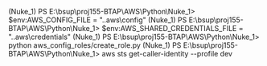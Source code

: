 (Nuke_1) PS E:\bsup\proj155-BTAP\AWS\Python\Nuke_1> $env:AWS_CONFIG_FILE = ".\.aws\config"
(Nuke_1) PS E:\bsup\proj155-BTAP\AWS\Python\Nuke_1> $env:AWS_SHARED_CREDENTIALS_FILE = ".\.aws\credentials"
(Nuke_1) PS E:\bsup\proj155-BTAP\AWS\Python\Nuke_1> python aws_config_roles/create_role.py
(Nuke_1) PS E:\bsup\proj155-BTAP\AWS\Python\Nuke_1> aws sts get-caller-identity --profile dev